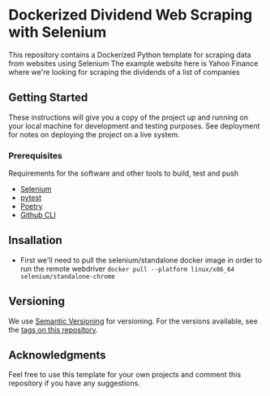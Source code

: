 # Dockerized Dividend Web Scraping with Selenium

This repository contains a Dockerized Python template for scraping data from websites using Selenium
The example website here is Yahoo Finance where we're looking for scraping the dividends of a list of companies

## Getting Started

These instructions will give you a copy of the project up and running on
your local machine for development and testing purposes. See deployment
for notes on deploying the project on a live system.

### Prerequisites

Requirements for the software and other tools to build, test and push 
- [Selenium](https://www.selenium.dev/)
- [pytest](https://docs.pytest.org/en/stable/)
- [Poetry](https://python-poetry.org/)
- [Github CLI](https://cli.github.com/)

## Insallation

* First we'll need to pull the selenium/standalone docker image in order to run the remote webdriver
`docker pull --platform linux/x86_64 selenium/standalone-chrome`

## Versioning

We use [Semantic Versioning](http://semver.org/) for versioning. For the versions
available, see the [tags on this
repository](https://github.com/PurpleBooth/a-good-readme-template/tags).

## Acknowledgments

Feel free to use this template for your own projects and comment this repository if you have any suggestions.
